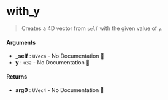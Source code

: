 # with\_y

>  Creates a 4D vector from `self` with the given value of `y`.

#### Arguments

- **\_self** : `UVec4` \- No Documentation 🚧
- **y** : `u32` \- No Documentation 🚧

#### Returns

- **arg0** : `UVec4` \- No Documentation 🚧